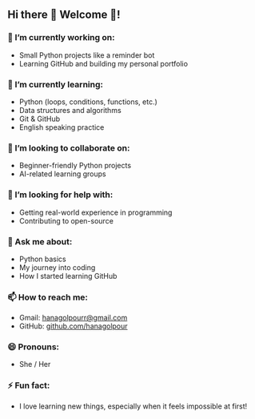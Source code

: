 ## Hi there 👋 Welcome 🎀!
### 🔭 I’m currently working on:
- Small Python projects like a reminder bot
- Learning GitHub and building my personal portfolio

### 🌱 I’m currently learning:
- Python (loops, conditions, functions, etc.)
- Data structures and algorithms
- Git & GitHub
- English speaking practice

### 👯 I’m looking to collaborate on:
- Beginner-friendly Python projects
- AI-related learning groups

### 🤔 I’m looking for help with:
- Getting real-world experience in programming
- Contributing to open-source

### 💬 Ask me about:
- Python basics
- My journey into coding
- How I started learning GitHub

### 📫 How to reach me:
- Gmail: hanagolpourr@gmail.com
- GitHub: [github.com/hanagolpour](https://github.com/hanagolpour)

### 😄 Pronouns:
- She / Her

### ⚡ Fun fact:
- I love learning new things, especially when it feels impossible at first! 
